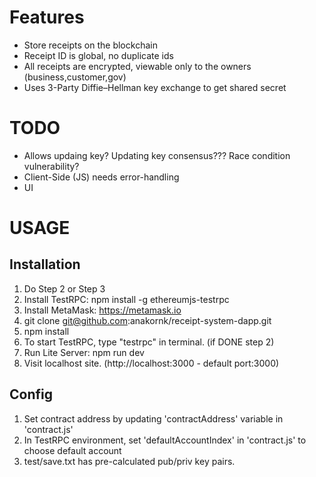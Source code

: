 # Features
- Store receipts on the blockchain
- Receipt ID is global, no duplicate ids
- All receipts are encrypted, viewable only to the owners (business,customer,gov)
- Uses 3-Party Diffie–Hellman key exchange to get shared secret

# TODO
- Allows updaing key? Updating key consensus??? Race condition vulnerability?
- Client-Side (JS) needs error-handling
- UI

# USAGE
## Installation
1. Do Step 2 or Step 3
2. Install TestRPC: npm install -g ethereumjs-testrpc
3. Install MetaMask: https://metamask.io
4. git clone git@github.com:anakornk/receipt-system-dapp.git
5. npm install
6. To start TestRPC, type "testrpc" in terminal. (if DONE step 2)
7. Run Lite Server: npm run dev
8. Visit localhost site. (http://localhost:3000 - default port:3000)

## Config
1. Set contract address by updating 'contractAddress' variable in 'contract.js'
2. In TestRPC environment, set 'defaultAccountIndex' in 'contract.js' to choose default account
3. test/save.txt has pre-calculated pub/priv key pairs.
